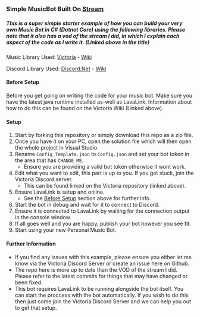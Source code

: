 ### Simple MusicBot Built On [Stream](https://www.youtube.com/watch?v=QwYmRNlgzaA)
##### This is a super simple starter example of how you can build your very own Music Bot in C# (Dotnet Core) using the following libraries. Please note that it also has a vod of the stream I did, in which I explain each aspect of the code as I write it. (Linked above in the title) 

Music Library Used: [Victoria](https://github.com/Yucked/Victoria) - [Wiki](https://github.com/Yucked/Victoria/wiki)

Discord Library Used: [Discord.Net](https://github.com/discord-net/Discord.Net) - [Wiki](https://docs.stillu.cc/)

#### Before Setup

Before you get going on writing the code for your music bot. Make sure you have the latest java runtime installed as-well as LavaLink. Information about how to do this can be found on the Victoria Wiki (Linked above).

#### Setup

1. Start by forking this repository or simply download this repo as a zip file.
2. Once you have it on your PC, open the solution file which will then open the whole project in Visual Studio.
3. Rename `Config_Template.json` to `Config.json` and set your bot token in the area that has `CHANGE ME`.
      * Ensure you are providing a valid bot token otherwise it wont work.
4. Edit what you want to edit, this part is up to you. If you get stuck, join the Victoria Discord server.
      - This can be found linked on the Victoria repository (linked above).
5. Ensure LavaLink is setup and online.
      - See the [Before Setup](#before-setup) section above for further info.
6. Start the bot in debug and wait for it to connect to Discord.
7. Ensure it is connected to LavaLink by waiting for the connection output in the console window.
8. If all goes well and you are happy, publish your bot however you see fit.
9. Start using your new Personal Music Bot.

#### Further Information

- If you find any issues with this example, please ensure you either let me know via the Victoria Discord Server or create an issue here on Github.
- The repo here is more up to date than the VOD of the stream I did. Please refer to the latest commits for things that may have changed or been fixed.
- This bot requires LavaLink to be running alongside the bot itself. You can start the proccess with the bot automatically. If you wish to do this then just come join the Victoria Discord Server and we can help you out to get that setup.
